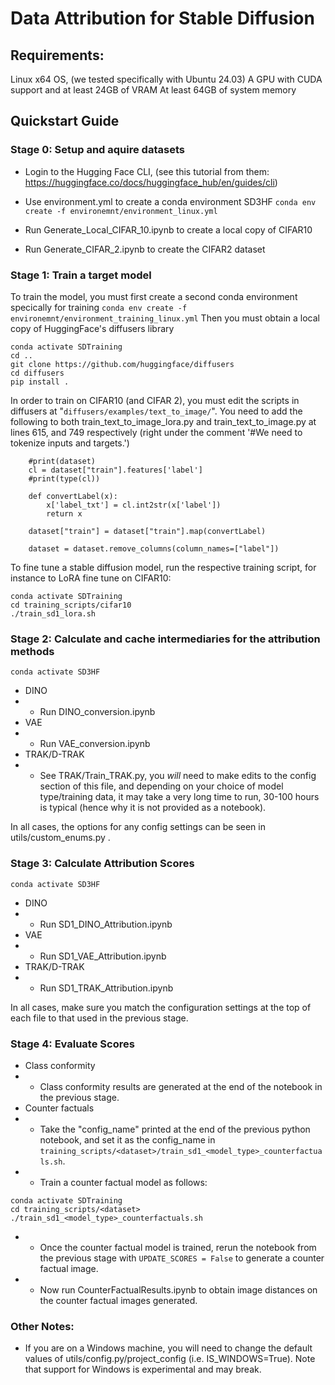 # Data Attribution for Stable Diffusion

## Requirements:
Linux x64 OS, (we tested specifically with Ubuntu 24.03)
A GPU with CUDA support and at least 24GB of VRAM
At least 64GB of system memory

## Quickstart Guide

### Stage 0: Setup and aquire datasets
- Login to the Hugging Face CLI, (see this tutorial from them: https://huggingface.co/docs/huggingface_hub/en/guides/cli)

- Use environment.yml to create a conda environment SD3HF
```conda env create -f environemnt/environment_linux.yml```

- Run Generate_Local_CIFAR_10.ipynb to create a local copy of CIFAR10
- Run Generate_CIFAR_2.ipynb to create the CIFAR2 dataset

### Stage 1: Train a target model
To train the model, you must first create a second conda environment specically for training
```conda env create -f environemnt/environment_training_linux.yml```
Then you must obtain a local copy of HuggingFace's diffusers library
```
conda activate SDTraining
cd ..
git clone https://github.com/huggingface/diffusers
cd diffusers
pip install .
```

In order to train on CIFAR10 (and CIFAR 2), you must edit the scripts in diffusers at
"```diffusers/examples/text_to_image/```".
You need to add the following to both train_text_to_image_lora.py and train_text_to_image.py
at lines 615, and 749 respectively (right under the comment '#We need to tokenize inputs and targets.')
```
    #print(dataset)
    cl = dataset["train"].features['label']
    #print(type(cl))

    def convertLabel(x):
        x['label_txt'] = cl.int2str(x['label'])
        return x

    dataset["train"] = dataset["train"].map(convertLabel)

    dataset = dataset.remove_columns(column_names=["label"])
```

To fine tune a stable diffusion model, run the respective training script, for instance to LoRA fine tune on CIFAR10:
```
conda activate SDTraining
cd training_scripts/cifar10
./train_sd1_lora.sh
```

### Stage 2: Calculate and cache intermediaries for the attribution methods
```
conda activate SD3HF
```
- DINO
- - Run DINO_conversion.ipynb
- VAE
- - Run VAE_conversion.ipynb
- TRAK/D-TRAK
- - See TRAK/Train_TRAK.py, you _will_ need to make edits to the config section of this file, and depending on your choice of model type/training data, it may take a very long time to run, 30-100 hours is typical (hence why it is not provided as a notebook).

In all cases, the options for any config settings can be seen in utils/custom_enums.py .

### Stage 3: Calculate Attribution Scores
```
conda activate SD3HF
```
- DINO
- - Run SD1_DINO_Attribution.ipynb
- VAE
- - Run SD1_VAE_Attribution.ipynb
- TRAK/D-TRAK
- - Run SD1_TRAK_Attribution.ipynb

In all cases, make sure you match the configuration settings at the top of each file to that used in the previous stage.

### Stage 4: Evaluate Scores
- Class conformity
- - Class conformity results are generated at the end of the notebook in the previous stage.
- Counter factuals
- - Take the "config_name" printed at the end of the previous python notebook, and set it as the config_name in ```training_scripts/<dataset>/train_sd1_<model_type>_counterfactuals.sh```.
- - Train a counter factual model as follows:
```
conda activate SDTraining
cd training_scripts/<dataset>
./train_sd1_<model_type>_counterfactuals.sh
```
- - Once the counter factual model is trained, rerun the notebook from the previous stage with ```UPDATE_SCORES = False``` to generate a counter factual image.
- - Now run CounterFactualResults.ipynb to obtain image distances on the counter factual images generated.

### Other Notes:
- If you are on a Windows machine, you will need to change the default values of utils/config.py/project_config (i.e. IS_WINDOWS=True). Note that support for Windows is experimental and may break.
